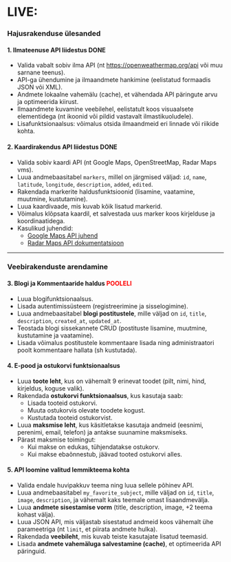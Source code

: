 # LIVE: 

### **Hajusrakenduse ülesanded**  
#### **1. Ilmateenuse API liidestus** DONE
- Valida vabalt sobiv ilma API (nt https://openweathermap.org/api või muu sarnane teenus).
- API-ga ühendumine ja ilmaandmete hankimine (eelistatud formaadis JSON või XML).
- Andmete lokaalne vahemälu (cache), et vähendada API päringute arvu ja optimeerida kiirust.
- Ilmaandmete kuvamine veebilehel, eelistatult koos visuaalsete elementidega (nt ikoonid või pildid vastavalt ilmastikuoludele).
- Lisafunktsionaalsus: võimalus otsida ilmaandmeid eri linnade või riikide kohta.

#### **2. Kaardirakendus API liidestus** DONE
- Valida sobiv kaardi API (nt Google Maps, OpenStreetMap, Radar Maps vms).
- Luua andmebaasitabel `markers`, millel on järgmised väljad: `id`, `name`, `latitude`, `longitude`, `description`, `added`, `edited`.
- Rakendada markerite haldusfunktsioonid (lisamine, vaatamine, muutmine, kustutamine).
- Luua kaardivaade, mis kuvab kõik lisatud markerid.
- Võimalus klõpsata kaardil, et salvestada uus marker koos kirjelduse ja koordinaatidega.
- Kasulikud juhendid:
  - [Google Maps API juhend](https://developers.google.com/maps/documentation/javascript/tutorial)
  - [Radar Maps API dokumentatsioon](https://radar.com/documentation/maps/maps)

---

### **Veebirakenduste arendamine**
#### **3. Blogi ja Kommentaaride haldus** <span style="color: red;">POOLELI</span>
- Luua blogifunktsionaalsus.
- Lisada autentimissüsteem (registreerimine ja sisselogimine).
- Luua andmebaasitabel **blogi postitustele**, mille väljad on `id`, `title`, `description`, `created_at`, `updated_at`.
- Teostada blogi sissekannete CRUD (postituste lisamine, muutmine, kustutamine ja vaatamine).
- Lisada võimalus postitustele kommentaare lisada ning administraatori poolt kommentaare hallata (sh kustutada).

#### **4. E-pood ja ostukorvi funktsionaalsus**
- Luua **toote leht**, kus on vähemalt 9 erinevat toodet (pilt, nimi, hind, kirjeldus, koguse valik).
- Rakendada **ostukorvi funktsionaalsus**, kus kasutaja saab:
  - Lisada tooteid ostukorvi.
  - Muuta ostukorvis olevate toodete kogust.
  - Kustutada tooteid ostukorvist.
- Luua **maksmise leht**, kus käsitletakse kasutaja andmeid (eesnimi, perenimi, email, telefon) ja antakse suunamine maksmiseks.
- Pärast maksmise toimingut:
  - Kui makse on edukas, tühjendatakse ostukorv.
  - Kui makse ebaõnnestub, jäävad tooted ostukorvi alles.

#### **5. API loomine valitud lemmikteema kohta**
- Valida endale huvipakkuv teema ning luua sellele põhinev API.
- Luua andmebaasitabel `my_favorite_subject`, mille väljad on `id`, `title`, `image`, `description`, ja vähemalt kaks teemale omast lisaandmevälja.
- Luua **andmete sisestamise vorm** (title, description, image, +2 teema kohast välja).
- Luua JSON API, mis väljastab sisestatud andmeid koos vähemalt ühe parameetriga (nt `limit`, et piirata andmete hulka).
- Rakendada **veebileht**, mis kuvab teiste kasutajate lisatud teemasid.
- Lisada **andmete vahemäluga salvestamine (cache)**, et optimeerida API päringuid.
